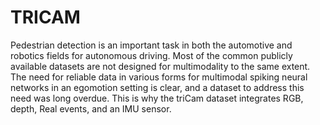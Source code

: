 # TRICAM
Pedestrian detection is an important task in both the automotive and robotics fields for autonomous driving. Most of the common publicly available datasets are not designed for multimodality to the same extent. The need for reliable data in various forms for multimodal spiking neural networks in an egomotion setting is clear, and a dataset to address this need was long overdue. This is why the triCam dataset integrates RGB, depth, Real events, and an IMU sensor. 
